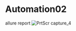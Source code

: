 # Automation02
allure report
![PrtScr capture_4](https://github.com/PrinceLabAR/Automation02/assets/30575743/1f3e1978-87ae-41f4-88a9-e6fe745551ae)
